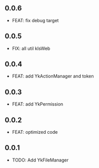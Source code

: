 ## 0.0.6

* FEAT: fix debug target

## 0.0.5

* FIX: all util kIsWeb

## 0.0.4

* FEAT: add YkActionManager and token

## 0.0.3

* FEAT: add YkPermission

## 0.0.2

* FEAT: optimized code

## 0.0.1

* TODO: Add YkFileManager
